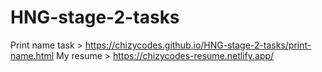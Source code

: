 # HNG-stage-2-tasks

Print name task > https://chizycodes.github.io/HNG-stage-2-tasks/print-name.html
My resume > https://chizycodes-resume.netlify.app/
